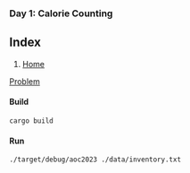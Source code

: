 ### Day 1: Calorie Counting

## Index
1. [Home](../Readme.md)

[Problem](https://adventofcode.com/2022/day/1)

#### Build
`cargo build`

#### Run
`./target/debug/aoc2023 ./data/inventory.txt`